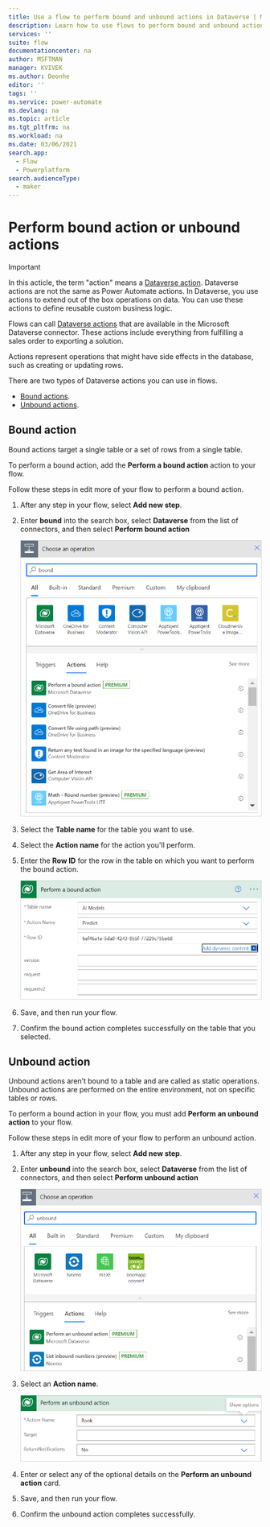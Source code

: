 ```yaml
---
title: Use a flow to perform bound and unbound actions in Dataverse | Microsoft Docs
description: Learn how to use flows to perform bound and unbound actions in Dataverse.  
services: ''
suite: flow
documentationcenter: na
author: MSFTMAN
manager: KVIVEK
ms.author: Deonhe
editor: ''
tags: ''
ms.service: power-automate
ms.devlang: na
ms.topic: article
ms.tgt_pltfrm: na
ms.workload: na
ms.date: 03/06/2021
search.app: 
  - Flow
  - Powerplatform
search.audienceType: 
  - maker
---
```


# Perform bound action or unbound actions

>[!IMPORTANT]
>In this acticle, the term "action" means a [Dataverse action](https://docs.microsoft.com/dynamics365/customer-engagement/web-api/actions?view=dynamics-ce-odata-9&preserve-view=true). Dataverse actions are not the same as Power Automate actions. In Dataverse, you use actions to extend out of the box operations on data. You can use these actions to define reusable custom business logic.



Flows can call [Dataverse actions](https://docs.microsoft.com/dynamics365/customer-engagement/web-api/actions?view=dynamics-ce-odata-9&preserve-view=true) that are available in the Microsoft Dataverse connector. These actions include everything from fulfilling a sales order to exporting a solution. 

Actions represent operations that might have side effects in the database, such as creating or updating rows. 

There are two types of Dataverse actions you can use in flows.

- [Bound actions](#bound-action).
- [Unbound actions](#unbound-action).

## Bound action

Bound actions target a single table or a set of rows from a single table.

To perform a bound action, add the **Perform a bound action** action to your flow.

Follow these steps in edit more of your flow to perform a bound action.

1. After any step in your flow, select **Add new step**.
1. Enter **bound** into the search box, select **Dataverse** from the list of connectors, and then select **Perform bound action**

   ![Bound action](../media/dataverse-how-tos/bound-1.png)

1. Select the **Table name** for the table you want to use.
1. Select the **Action name** for the action you'll perform.
1. Enter the **Row ID** for the row in the table on which you want to perform the bound action.

   ![Bound action card completed](../media/dataverse-how-tos/bound-complete.png)

1. Save, and then run your flow.
1. Confirm the bound action completes successfully on the table that you selected.

## Unbound action

Unbound actions aren’t bound to a table and are called as static operations. Unbound actions are performed on the entire environment, not on specific tables or rows.

To perform a bound action in your flow, you must add **Perform an unbound action** to your flow.

Follow these steps in edit more of your flow to perform an unbound action.

1. After any step in your flow, select **Add new step**.
1. Enter **unbound** into the search box, select **Dataverse** from the list of connectors, and then select **Perform unbound action**

   ![Unbound action](../media/dataverse-how-tos/bound-2.png)
   
1. Select an **Action name**.

   ![Action name](../media/dataverse-how-tos/bound-3.png)

1. Enter or select any of the optional details on the **Perform an unbound action** card.

1. Save, and then run your flow.
1. Confirm the unbound action completes successfully.








